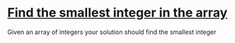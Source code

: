 <a href= 'Find the smallest integer in the array'><h1>Find the smallest integer in the array</h1></a>

<p> Given an array of integers your solution should find the smallest integer  </p>
